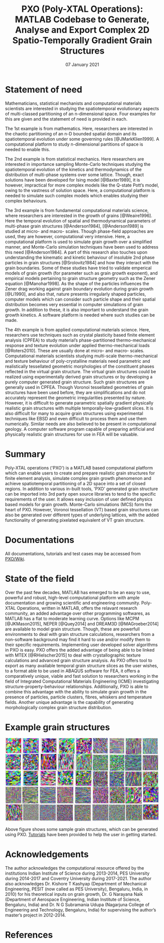 ﻿---
title: 'PXO (Poly-XTAL Operations): MATLAB Codebase to Generate, Analyse and Export Complex 2D Spatio-Temporally Gradient Grain Structures'
tags:
  - grain structure generation
  - texture and grain structure
authors:
  - name: Sunil Anandatheertha
    orcid: 0000-0001-6535-8191
    affiliation: "1"
affiliations:
 - name: Coventry University, Priory street, Coventry, United Kingdom, CV1 5FB
   index: 1
date: 07 January 2021
bibliography: paper.bib

---
# Statement of need
Mathematicians, statistical mechanists and computational materials scientists are interested in studying the spatiotemporal evolutionary aspects of multi-classed partitioning of an n-dimensional space. Four examples for this are given and the statement of need is provided in each.

The 1st example is from mathematics. Here, researchers are interested in the chaotic partitioning of an n-D bounded spatial domain and its spatiotemporal evolution under some governing rules [@JMarkKlien1999]. A computational platform to study n-dimensional partitions of space is needed to enable this.

The 2nd example is from statistical mechanics. Here researchers are interested in importance sampling Monte-Carlo techniques studying the spatiotemporal evolution of the kinetics and thermodynamics of the distribution of multi-phase systems over some lattice. Though, exact solutions have been developed for Ising model [@Baxter1989], it is however, impractical for more complex models like the Q-state Pott’s model, owing to the vastness of solution space. Here, a computational platform is needed to simulate such complex models which enables studying their complex behaviours.

The 3rd example is from fundamental computational materials science, where researchers are interested in the growth of grains [@Weaire1996]. Here the temporal evolution of spatial and thermodynamical parameters of multi-phase grain structures [@Anderson1984], [@Anderson1989] is studied at micro- and macro- scales. Though phase-field approaches are used, they are however, computational very intensive. Here, a computational platform is used to simulate grain growth over a simplified manner, and Monte-Carlo simulation techniques have been used to address this need [@Anderson1984]. A part of this research also touches upon understanding the kinematic and kinetic behaviour of insoluble 2nd phase particles in grain structures [@Srolovitz1984] and how they interact with the grain boundaries. Some of these studies have tried to validate emperical models of grain growth (for parameter such as grain growth exponent), and empirical models pertaining to grain structure geometry such as the Zener equation [@Manohar1998]. As the shape of the particles influences the Zener drag working against grain boundary evolution during grain growth [@Li1990], and also that, nature presents irregularly shaped particles, computer models which can consider such particle shape and their spatial distribution becomes very essential in computer simulations of grain growth. In addition to these, it is also important to understand the grain growth kinetics. A software platform is needed where such studies can be made.

The 4th example is from applied computational materials science. Here, researchers use techniques such as crystal plasticity based finite element analysis (CPFEA) to study material’s phase-partitioned thermo-mechanical response and texture evolution under applied thermo-mechanical loads [@Roters2010]. These are usually done at micro- and macro- scales. Computational materials scientists studying multi-scale thermo-mechanical and texture behaviour of poly-crystalline materials need parametric and realistically tessellated geometric morphologies of the constituent phases reflected in the virtual grain structure. The virtual grain structures could be realized using experimentally derived grain structures or by developing a purely computer generated grain structure. Such grain structures are generally used in CPFEA. Though Voronoi tessellated geometries of grain structures have been used before, they are simplifications and do not accurately represent the geometric irregularities presented by nature. However, it is difficult to generate parametric spatially gradient physically realistic grain structures with multiple temporally-low-gradient slices. It is also difficult for many to acquire grain structures using experimental techniques like EBSD and even difficult to process them and use them numerically. Similar needs are also believed to be present in computational geology. A computer software program capable of preparing artificial and physically realistic grain structures for use in FEA will be valuable.

# Summary
Poly-XTAL operations ('PXO') is a MATLAB based computational platform which can enable users to create and prepare realistic grain structures for finite element analysis, simulate complex grain growth phenomenon and achieve spatiotemporal partitioning of a 2D space into a set of closed regions. In addition to various in-built tools, 'PXO' generated grain structure can be imported into 3rd party open source libraries to tend to the specific requirements of the user. It allows easy inclusion of user defined physics based models for grain growth. Monte-Carlo simulations (MCS) form the heart of PXO. However, Voronoi tessellation (VT) based grain structures can also be generated over different types of underlying lattices, with the added functionality of generating pixelated equivalent of VT grain structure.

# Documentations
All documentations, tutorials and test cases may be accessed from [PXO/Wiki](https://github.com/SunilAnandatheertha/PXO/wiki).

# State of the field
Over the past few decades, MATLAB has emerged to be an easy to use, powerful and robust, high-level computational platform with ample documentation and growing scientific and engineering community. Poly-XTAL Operations, written in MATLAB, offers the relavant research community, an added advantage over other programming softwares, as MATLAB has a flat to moderate learning curve. Options like MCPM [@JKMason2015], NEPER [@Quey2014] and DREAM3D [@MAGroeber2014] are available to model grain structure. Though, these are powerfull environments to deal with grain structure calculations, researchers from a non-software background may find it hard to use and/or modify them to their specific requirements. Implementing user developed solver algorithms in PXO is easy. PXO offers the added advantage of being able to be linked with MTEX [@RHielscher2015] to deal with crystallographic texture calculations and advanced grain structure analysis. As PXO offers tool to export as many available temporal grain structure slices as the user wishes, to a format able to be used in ABAQUS software for FEA, it offers a comparatively unique, viable and fast solution to researchers working in the field of Integrated Computational Materials Engineering (ICME) investigating structure-property-behaviour relationships. Additionally, PXO is able to combine this advantage with the ability to simulate grain growth in the presence of particles, particle clusters, fibres, whiskers and temperature fields. Another unique advantage is the capability of generating morphologically complex grain structure distribution.

# Example grain structures
![Example grain structures](Paper_images/example1.jpg)

Above figure shows some sample grain structures, which can be generated using PXO. [Tutorials](https://github.com/SunilAnandatheertha/PXO/wiki/Tutorials-and-test-cases) have been provided to help the user in getting started.

# Acknowledgements
The author acknowledges the computational resource offered by the institutions Indian Institute of Science during 2013-2014, PES University during 2014-2017 and Coventry University during 2017-2021. The author also acknowledges Dr. Kishore T Kashyap (Department of Mechanical Engineering, PESIT (now called as PES University), Bengaluru, India, in 2010) for his theoretical inputs on grain growth, Dr. G Narayana Naik (Department of Aerospace Engineering, Indian Institute of Science, Bengaluru, India) and Dr. N G Subramania Udupa (Nagarjuna College of Engineering and Technology, Bengaluru, India) for supervising the author’s master’s project in 2012-2014.

# References
